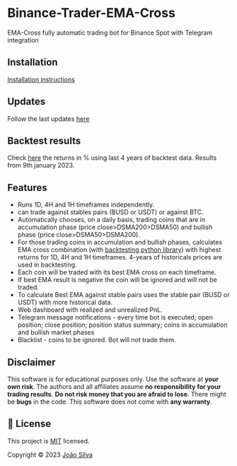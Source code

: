 # Binance-Trader-EMA-Cross
EMA-Cross fully automatic trading bot for Binance Spot with Telegram integration

## Installation
[Installation instructions](https://docs.google.com/document/d/1ERtxjcdrznMWXragmBh5ZimIn6_PGn2sde0j_x4CktA/edit?usp=sharing)

## Updates
Follow the last updates [here](https://github.com/jptsantossilva/Binance-Trading-bot-EMA-Cross/blob/main/CHANGELOG.md)

## Backtest results
Check [here](https://github.com/jptsantossilva/Binance-Trading-bot-EMA-Cross/blob/main/Prod/coinpairBestEma%20Full%20List.csv) the returns in % using last 4 years of backtest data. Results from 9th january 2023.

## Features
- Runs 1D, 4H and 1H timeframes independently.
- can trade against stables pairs (BUSD or USDT) or against BTC.
- Automatically chooses, on a daily basis, trading coins that are in accumulation phase (price close>DSMA200>DSMA50) and bullish phase (price close>DSMA50>DSMA200).
- For those trading coins in accumulation and bullish phases, calculates EMA cross combination (with [backtesting python library](https://kernc.github.io/backtesting.py)) with highest returns for 1D, 4H and 1H timeframes. 4-years of historicals prices are used in backtesting. 
- Each coin will be traded with its best EMA cross on each timeframe. 
- If best EMA result is negative the coin will be ignored and will not be traded. 
- To calculate Best EMA against stable pairs uses the stable pair (BUSD or USDT) with more historical data.
- Web dashboard with realized and unrealized PnL.
- Telegram message notifications - every time bot is executed; open position; close position; position status summary; coins in accumulation and bullish market phases
- Blacklist - coins to be ignored. Bot will not trade them.


## Disclaimer
This software is for educational purposes only. Use the software at **your own risk**. The authors and all affiliates assume **no responsibility for your trading results**. **Do not risk money that you are afraid to lose**. There might be **bugs** in the code. This software does not come with **any warranty**.

## 📝 License

This project is [MIT](https://github.com/jptsantossilva/Binance-Trader-EMA-Cross/blob/main/LICENSE.md) licensed.

Copyright © 2023 [João Silva](https://github.com/jptsantossilva)




